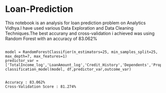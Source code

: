 # Loan-Prediction

This notebook is an analysis for loan prediction problem on Analytics Vidhya.I have used various Data Exploration and Data Cleaning Techniques.The best accurany and cross-validation i achieved was using Random Forest with an accuracy of  83.062%

```

model = RandomForestClassifier(n_estimators=25, min_samples_split=25, max_depth=7, max_features=1)
predictor_var = ['TotalIncome_log','LoanAmount_log','Credit_History','Dependents','Property_Area']
classification_model(model, df,predictor_var,outcome_var)


Accuracy : 83.062%  
Cross-Validation Score : 81.274%


```

